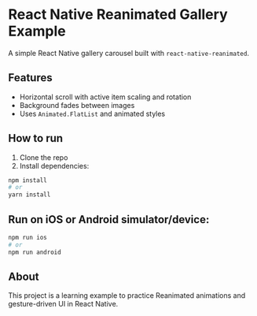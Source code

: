 # React Native Reanimated Gallery Example

A simple React Native gallery carousel built with `react-native-reanimated`.

## Features

- Horizontal scroll with active item scaling and rotation
- Background fades between images
- Uses `Animated.FlatList` and animated styles

## How to run

1. Clone the repo
2. Install dependencies:

```bash
npm install
# or
yarn install
```

## Run on iOS or Android simulator/device:

```bash
npm run ios
# or
npm run android
```

## About

This project is a learning example to practice Reanimated animations and gesture-driven UI in React Native.
